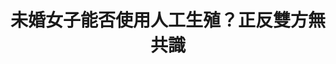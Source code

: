 ---
layout: post
title: "未婚女子能否使用人工生殖？正反雙方無共識"
tags:
  - "醫療"
  - "性平"
  - "法規"
id: 30
thumbnail: "/images/post/30/1bG7mdHtPm6Iq8qW07aYJwcmkVHLa_yWH.jpg"
description: "開放政府第30次協作會議 「開放單身女可以合法施行『人工受孕』及『試管嬰兒』 」"
color: "green"
publish: "true"
departments:
  - "衛福部"
cover:
  link: ""
introduction:
  content: "2018年4月13日，PDIS小組於空總社創中心召開第30次協作會議，討論單身女子是否可透過人工生殖擁有小孩。此案是由網友Shu Kai Wu於2018年1月4日於公共網路政策參與平台提出「開放單身女可以合法施行『人工受孕』及『試管嬰兒』」，經過網友連署，與開放政府聯絡人月會投票選出後，成為協作會議的主題。
提案者報告認為，聯合國人權公約有保障人民的生殖權，此一權益除了應不分性傾向均平等以外，無論結婚與否，也應該受到一樣的保障。目前台灣的人工生殖僅確診為不孕症之夫妻可以使用，等同於歧視單身的女子。但反對者認為，在一夫一妻忠貞婚姻之下，以自然性行為方式所生出的小孩，才能有幸福的家庭環境。
經過激烈的討論後，會議結果沒有結論，但透過面對面的溝通與討論，展開議題的多元面向與面臨的挑戰。所有整理的資料公開透明，為接下來要延伸討論的人奠下議題的基礎。
"
  image: "/images/post/30/1xNPG0zqj8qtqy3ZQpEg2h5r7v_E-fG4j.jpg"
join:
  type: "提"
  image: "/images/post/30/1YcLR7uNmxGOKn4SbRqJlr6N3d7DSpKQm.jpg"
embed:
  - type: "agenda_book"
    links:
      - "https://hackmd.io/@peggylo/Byg3w0-if/https%3A%2F%2Fhackmd.io%2Fs%2FSyjLfCZif?type=book"
  - type: "mind_map"
    links:
      - "https://miro.com/app/live-embed/o9J_kzqyEfc=/?moveToViewport=-1438,-1243,5384,2160&amp;embedAutoplay=true"
  - type: "ministry_slide"
    links:
      - "https://issuu.com/pdis.tw/docs/__-____-_________-________30_____10_a7c1a4a10e9c19"
  - type: "live"
    links:
      - "https://www.youtube.com/watch?v=5f2lxZqZjXE"
  - type: "transcript"
    links:
      - "https://sayit.pdis.nat.gov.tw/2018-04-13-%E9%96%8B%E6%94%BE%E6%94%BF%E5%BA%9C%E8%81%AF%E7%B5%A1%E4%BA%BA%E7%AC%AC%E4%B8%89%E5%8D%81%E6%AC%A1%E5%8D%94%E4%BD%9C%E6%9C%83%E8%AD%B0"
pictures:
  - "/images/post/30/1uc5pe-BiqNXiuVyR0TSw3CULZO2QI1JE.jpg"
---